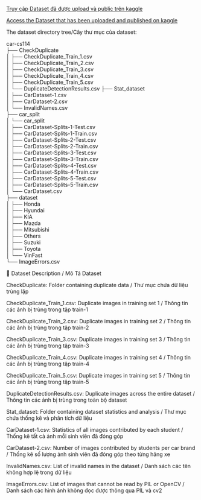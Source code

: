 [Truy cập Dataset đã được upload và public trên kaggle](https://www.kaggle.com/datasets/lamtruong1594/car-cs114)

[Access the Dataset that has been uploaded and published on kaggle](https://www.kaggle.com/datasets/lamtruong1594/car-cs114)

The dataset directory tree/Cây thư mục của dataset:

car-cs114  
├── CheckDuplicate                
│   ├── CheckDuplicate_Train_1.csv   
│   ├── CheckDuplicate_Train_2.csv   
│   ├── CheckDuplicate_Train_3.csv   
│   ├── CheckDuplicate_Train_4.csv   
│   ├── CheckDuplicate_Train_5.csv   
│   └── DuplicateDetectionResults.csv 
├── Stat_dataset                  
│   ├── CarDataset-1.csv             
│   ├── CarDataset-2.csv             
│   └── InvalidNames.csv             
├── car_split                    
│   └── car_split  
│       ├── CarDataset-Splits-1-Test.csv   
│       ├── CarDataset-Splits-1-Train.csv  
│       ├── CarDataset-Splits-2-Test.csv   
│       ├── CarDataset-Splits-2-Train.csv  
│       ├── CarDataset-Splits-3-Test.csv   
│       ├── CarDataset-Splits-3-Train.csv  
│       ├── CarDataset-Splits-4-Test.csv   
│       ├── CarDataset-Splits-4-Train.csv  
│       ├── CarDataset-Splits-5-Test.csv   
│       ├── CarDataset-Splits-5-Train.csv  
│       └── CarDataset.csv                 
├── dataset                      
│   ├── Honda                        
│   ├── Hyundai                      
│   ├── KIA                          
│   ├── Mazda                        
│   ├── Mitsubishi                   
│   ├── Others                       
│   ├── Suzuki                       
│   ├── Toyota                       
│   └── VinFast                      
└── ImageErrors.csv             

📝 Dataset Description / Mô Tả Dataset

CheckDuplicate: Folder containing duplicate data / Thư mục chứa dữ liệu trùng lặp

CheckDuplicate_Train_1.csv: Duplicate images in training set 1 / Thông tin các ảnh bị trùng trong tập train-1

CheckDuplicate_Train_2.csv: Duplicate images in training set 2 / Thông tin các ảnh bị trùng trong tập train-2

CheckDuplicate_Train_3.csv: Duplicate images in training set 3 / Thông tin các ảnh bị trùng trong tập train-3

CheckDuplicate_Train_4.csv: Duplicate images in training set 4 / Thông tin các ảnh bị trùng trong tập train-4

CheckDuplicate_Train_5.csv: Duplicate images in training set 5 / Thông tin các ảnh bị trùng trong tập train-5

DuplicateDetectionResults.csv: Duplicate images across the entire dataset / Thông tin các ảnh bị trùng trong toàn bộ dataset

Stat_dataset: Folder containing dataset statistics and analysis / Thư mục chứa thống kê và phân tích dữ liệu

CarDataset-1.csv: Statistics of all images contributed by each student / Thống kê tất cả ảnh mỗi sinh viên đã đóng góp

CarDataset-2.csv: Number of images contributed by students per car brand / Thống kê số lượng ảnh sinh viên đã đóng góp theo từng hãng xe

InvalidNames.csv: List of invalid names in the dataset / Danh sách các tên không hợp lệ trong dữ liệu

ImageErrors.csv: List of images that cannot be read by PIL or OpenCV / Danh sách các hình ảnh không đọc được thông qua PIL và cv2
